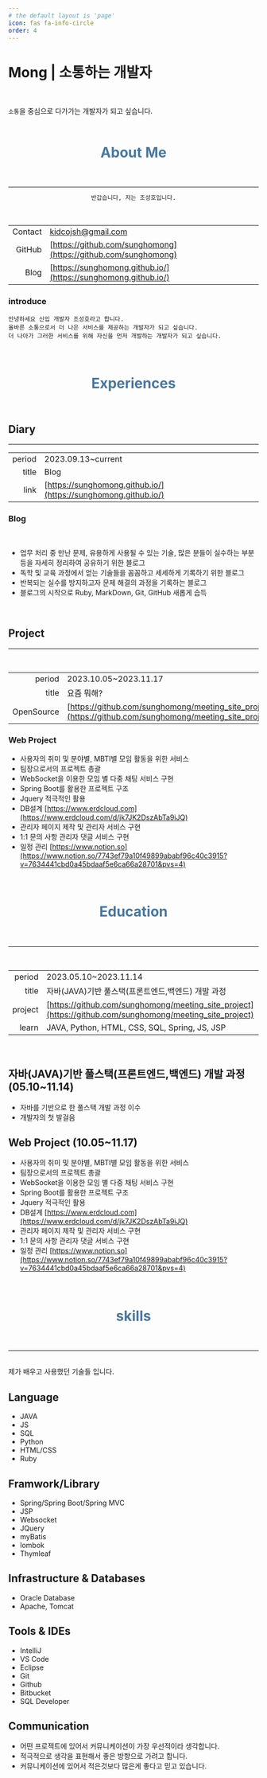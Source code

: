 ```yaml
---
# the default layout is 'page'
icon: fas fa-info-circle
order: 4
---
```


# Mong | 소통하는 개발자

<br>

``소통``을 중심으로 다가가는 개발자가 되고 싶습니다. <br><br>

<h1 style="color: #4a779c;"> <center> About Me </center> <br> </h1>
<hr style="color: white;">

<center> 

```txt
반갑습니다, 저는 조성호입니다.
``` 

</center><br>

|||
|--:|:--|
|Contact|kidcojsh@gmail.com|
|GitHub|[https://github.com/sunghomong](https://github.com/sunghomong)|
|Blog| [https://sunghomong.github.io/](https://sunghomong.github.io/)|

### introduce

```
안녕하세요 신입 개발자 조성호라고 합니다.
올바른 소통으로서 더 나은 서비스를 제공하는 개발자가 되고 싶습니다.
더 나아가 그러한 서비스를 위해 자신을 먼저 개발하는 개발자가 되고 싶습니다. 
```

<br>

<h1 style="color: #4a779c;"> <center>Experiences</center><br> </h1>

## Diary

<hr style="color: white;">

|||
|--:|:--|
|period|2023.09.13~current|
|title|Blog|
|link|[https://sunghomong.github.io/](https://sunghomong.github.io/)|


### Blog

<br>

- 업무 처리 중 만난 문제, 유용하게 사용될 수 있는 기술, 많은 분들이 실수하는 부분 등을 자세히 정리하여 공유하기 위한 블로그
- 독학 및 교육 과정에서 얻는 기술들을 꼼꼼하고 세세하게 기록하기 위한 블로그
- 반복되는 실수를 방지하고자 문제 해결의 과정을 기록하는 블로그
- 블로그의 시작으로 Ruby, MarkDown, Git, GitHub 새롭게 습득

<br>

## Project <br>

<hr style="color: white;"> <br>

|||
|--:|:--|
|period|2023.10.05~2023.11.17|
|title|요즘 뭐해?|
|OpenSource|[https://github.com/sunghomong/meeting_site_project](https://github.com/sunghomong/meeting_site_project)|


### Web Project

- 사용자의 취미 및 분야별, MBTI별 모임 활동을 위한 서비스
- 팀장으로서의 프로젝트 총괄
- WebSocket을 이용한 모임 별 다중 채팅 서비스 구현
- Spring Boot를 활용한 프로젝트 구조
- Jquery 적극적인 활용
- DB설계    [https://www.erdcloud.com](https://www.erdcloud.com/d/jk7JK2DszAbTa9iJQ)
- 관리자 페이지 제작 및 관리자 서비스 구현
- 1:1 문의 사항 관리자 댓글 서비스 구현
- 일정 관리    [https://www.notion.so](https://www.notion.so/7743ef79a10f49899ababf96c40c3915?v=7634441cbd0a45bdaaf5e6ca66a28701&pvs=4)

<br>

<h1 style="color: #4a779c;"> <center>Education<center><br> </h1>
<hr style="color: white;"><br>

|||
|--:|:--|
|period|2023.05.10~2023.11.14|
|title|자바(JAVA)기반 풀스택(프론트엔드,백엔드) 개발 과정|
|project|[https://github.com/sunghomong/meeting_site_project](https://github.com/sunghomong/meeting_site_project)|
|learn|JAVA, Python, HTML, CSS, SQL, Spring, JS, JSP|

<br>

## 자바(JAVA)기반 풀스택(프론트엔드,백엔드) 개발 과정 (05.10~11.14)

- 자바를 기반으로 한 풀스택 개발 과정 이수
- 개발자의 첫 발걸음

## Web Project (10.05~11.17)

- 사용자의 취미 및 분야별, MBTI별 모임 활동을 위한 서비스
- 팀장으로서의 프로젝트 총괄
- WebSocket을 이용한 모임 별 다중 채팅 서비스 구현
- Spring Boot를 활용한 프로젝트 구조
- Jquery 적극적인 활용
- DB설계    [https://www.erdcloud.com](https://www.erdcloud.com/d/jk7JK2DszAbTa9iJQ)
- 관리자 페이지 제작 및 관리자 서비스 구현
- 1:1 문의 사항 관리자 댓글 서비스 구현
- 일정 관리    [https://www.notion.so](https://www.notion.so/7743ef79a10f49899ababf96c40c3915?v=7634441cbd0a45bdaaf5e6ca66a28701&pvs=4)

<br>

<h1 style="color: #4a779c;"> <center>skills</center> <br> </h1>
<hr><br>
제가 배우고 사용했던 기술들 입니다.

## Language

- JAVA
- JS
- SQL
- Python
- HTML/CSS
- Ruby
  
## Framwork/Library

- Spring/Spring Boot/Spring MVC
- JSP
- Websocket
- JQuery
- myBatis
- lombok
- Thymleaf

## Infrastructure & Databases

- Oracle Database
- Apache, Tomcat

## Tools & IDEs
- IntelliJ
- VS Code
- Eclipse
- Git
- Github
- Bitbucket
- SQL Developer

## Communication

- 어떤 프로젝트에 있어서 커뮤니케이션이 가장 우선적이라 생각합니다.
- 적극적으로 생각을 표현해서 좋은 방향으로 가려고 합니다.
- 커뮤니케이션에 있어서 적은것보다 많은게 좋다고 믿고 있습니다.

<br>

